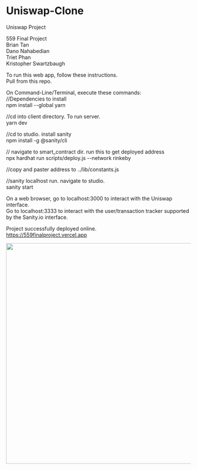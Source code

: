 # Uniswap-Clone
Uniswap Project  
  
 559 Final Project  
Brian Tan  
Dano Nahabedian  
Triet Phan  
Kristopher Swartzbaugh  
  
To run this web app, follow these instructions.  
Pull from this repo.  
  
On Command-Line/Terminal, execute these commands:  
//Dependencies to install  
npm install --global yarn  
  
//cd into client directory. To run server.  
yarn dev  
  
//cd to studio. install sanity  
npm install -g @sanity/cli  
  
// navigate to smart_contract dir. run this to get deployed address  
npx hardhat run scripts/deploy.js --network rinkeby  
  
//copy and paster address to ../lib/constants.js  
  
//sanity localhost run. navigate to studio.  
sanity start  

On a web browser, go to localhost:3000 to interact with the Uniswap interface.  
Go to localhost:3333 to interact with the user/transaction tracker supported by the Sanity.io interface.  
  
Project successfully deployed online.  
https://559finalproject.vercel.app  
  
  
<img src="559ProjectDemo.gif" width=800 height=600><br>
